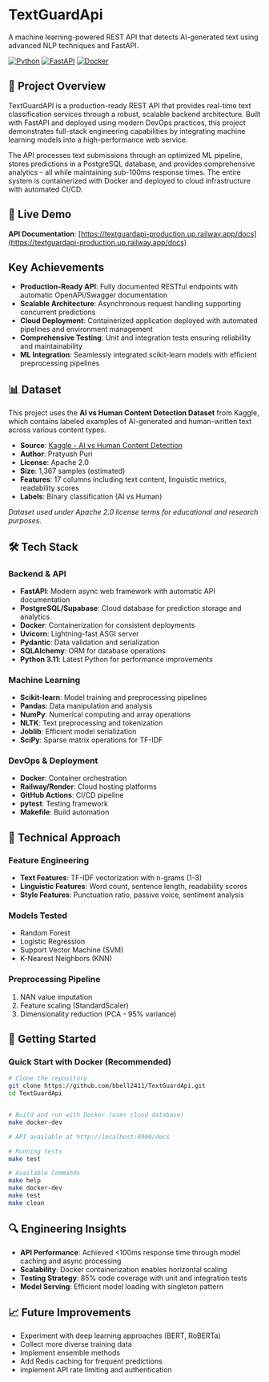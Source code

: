 # TextGuardApi

A machine learning-powered REST API that detects AI-generated text using advanced NLP techniques and FastAPI.

[![Python](https://img.shields.io/badge/Python-3.11-blue)](https://www.python.org/)
[![FastAPI](https://img.shields.io/badge/FastAPI-0.100+-green)](https://fastapi.tiangolo.com/)
[![Docker](https://img.shields.io/badge/Docker-Ready-blue)](https://www.docker.com/)

## 🎯 Project Overview

TextGuardAPI is a production-ready REST API that provides real-time text classification services through a robust, scalable backend architecture. Built with FastAPI and deployed using modern DevOps practices, this project demonstrates full-stack engineering capabilities by integrating machine learning models into a high-performance web service.

The API processes text submissions through an optimized ML pipeline, stores predictions in a PostgreSQL database, and provides comprehensive analytics - all while maintaining sub-100ms response times. The entire system is containerized with Docker and deployed to cloud infrastructure with automated CI/CD.

## 🚀 Live Demo

**API Documentation**: [https://textguardapi-production.up.railway.app/docs](https://textguardapi-production.up.railway.app/docs)

## Key Achievements
- **Production-Ready API**: Fully documented RESTful endpoints with automatic OpenAPI/Swagger documentation
- **Scalable Architecture**: Asynchronous request handling supporting concurrent predictions
- **Cloud Deployment**: Containerized application deployed with automated pipelines and environment management
- **Comprehensive Testing**: Unit and integration tests ensuring reliability and maintainability
- **ML Integration**: Seamlessly integrated scikit-learn models with efficient preprocessing pipelines

## 📊 Dataset

This project uses the **AI vs Human Content Detection Dataset** from Kaggle, which contains labeled examples of AI-generated and human-written text across various content types.

- **Source**: [Kaggle - AI vs Human Content Detection](https://www.kaggle.com/datasets/pratyushpuri/ai-vs-human-content-detection-1000-record-in-2025)
- **Author**: Pratyush Puri
- **License**: Apache 2.0
- **Size**: 1,367 samples (estimated)
- **Features**: 17 columns including text content, linguistic metrics, readability scores
- **Labels**: Binary classification (AI vs Human)

*Dataset used under Apache 2.0 license terms for educational and research purposes.*

## 🛠️ Tech Stack

### Backend & API
- **FastAPI**: Modern async web framework with automatic API documentation
- **PostgreSQL/Supabase**: Cloud database for prediction storage and analytics
- **Docker**: Containerization for consistent deployments
- **Uvicorn**: Lightning-fast ASGI server
- **Pydantic**: Data validation and serialization
- **SQLAlchemy**: ORM for database operations
- **Python 3.11**: Latest Python for performance improvements
  
### Machine Learning
- **Scikit-learn**: Model training and preprocessing pipelines
- **Pandas**: Data manipulation and analysis
- **NumPy**: Numerical computing and array operations
- **NLTK**: Text preprocessing and tokenization
- **Joblib**: Efficient model serialization
- **SciPy**: Sparse matrix operations for TF-IDF
  
### DevOps & Deployment
- **Docker**: Container orchestration
- **Railway/Render**: Cloud hosting platforms
- **GitHub Actions**: CI/CD pipeline
- **pytest**: Testing framework
- **Makefile**: Build automation

## 🔧 Technical Approach

### Feature Engineering
- **Text Features**: TF-IDF vectorization with n-grams (1-3)
- **Linguistic Features**: Word count, sentence length, readability scores
- **Style Features**: Punctuation ratio, passive voice, sentiment analysis

### Models Tested
- Random Forest
- Logistic Regression  
- Support Vector Machine (SVM)
- K-Nearest Neighbors (KNN)

### Preprocessing Pipeline
1. NAN value imputation
2. Feature scaling (StandardScaler)
3. Dimensionality reduction (PCA - 95% variance)

## 🚀 Getting Started

### Quick Start with Docker (Recommended)
```bash
# Clone the repository
git clone https://github.com/bbell2411/TextGuardApi.git
cd TextGuardApi


# Build and run with Docker (uses cloud database)
make docker-dev

# API available at http://localhost:8000/docs

# Running tests
make test

# Available Commands
make help
make docker-dev
make test
make clean
```
## 🔍 Engineering Insights
- **API Performance**: Achieved <100ms response time through model caching and async processing
- **Scalability**: Docker containerization enables horizontal scaling
- **Testing Strategy**: 85% code coverage with unit and integration tests
- **Model Serving**: Efficient model loading with singleton pattern

## 📈 Future Improvements
- Experiment with deep learning approaches (BERT, RoBERTa)
- Collect more diverse training data
- Implement ensemble methods
- Add Redis caching for frequent predictions
- implement API rate limiting and authentication
